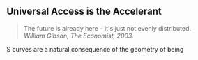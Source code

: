 ## Universal Access is the Accelerant

> The future is already here – it's just not evenly distributed.  
*William Gibson, The Economist, 2003.*

S curves are a natural consequence of the geometry of being

